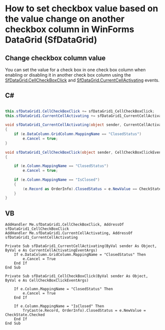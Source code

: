 # How to set checkbox value based on the value change on another checkbox column in WinForms DataGrid (SfDataGrid)

## Change checkbox column value
You can set the value for a check box in one check box column when enabling or disabling it in another check box column using the [SfDataGrid.CellCheckBoxClick](https://help.syncfusion.com/cr/windowsforms/Syncfusion.WinForms.DataGrid.SfDataGrid.html) and [SfDataGrid.CurrentCellActivating](https://help.syncfusion.com/cr/windowsforms/Syncfusion.WinForms.DataGrid.SfDataGrid.html) events.

## C#

```C#

this.sfDataGrid1.CellCheckBoxClick += sfDataGrid1_CellCheckBoxClick;
this.sfDataGrid1.CurrentCellActivating += sfDataGrid1_CurrentCellActivating;
 
void sfDataGrid1_CurrentCellActivating(object sender, CurrentCellActivatingEventArgs e)
{
    if (e.DataColumn.GridColumn.MappingName == "ClosedStatus")
        e.Cancel = true;
}
 
void sfDataGrid1_CellCheckBoxClick(object sender, CellCheckBoxClickEventArgs e)
{
 
    if (e.Column.MappingName == "ClosedStatus")
        e.Cancel = true;
 
    if (e.Column.MappingName == "IsClosed")
    {
        (e.Record as OrderInfo).ClosedStatus = e.NewValue == CheckState.Checked;
    }
}
```

## VB

```VB
AddHandler Me.sfDataGrid1.CellCheckBoxClick, AddressOf sfDataGrid1_CellCheckBoxClick
AddHandler Me.sfDataGrid1.CurrentCellActivating, AddressOf sfDataGrid1_CurrentCellActivating
 
Private Sub sfDataGrid1_CurrentCellActivating(ByVal sender As Object, ByVal e As CurrentCellActivatingEventArgs)
    If e.DataColumn.GridColumn.MappingName = "ClosedStatus" Then
        e.Cancel = True
    End If
End Sub
 
Private Sub sfDataGrid1_CellCheckBoxClick(ByVal sender As Object, ByVal e As CellCheckBoxClickEventArgs)
 
    If e.Column.MappingName = "ClosedStatus" Then
        e.Cancel = True
    End If
 
    If e.Column.MappingName = "IsClosed" Then
        TryCast(e.Record, OrderInfo).ClosedStatus = e.NewValue = CheckState.Checked
    End If
End Sub
```
